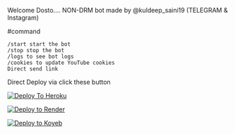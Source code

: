 Welcome Dosto....
NON-DRM bot made by @kuldeep_saini19 (TELEGRAM & Instagram)

#command
```
/start start the bot
/stop stop the bot
/logs to see bot logs
/cookies to update YouTube cookies
Direct send link
```
Direct Deploy via click these button 

[![Deploy To Heroku](https://www.herokucdn.com/deploy/button.svg)](https://heroku.com/deploy?template=https://github.com/nikhilsaini098/Saini-txt-direct)

[![Deploy to Render](https://render.com/images/deploy-to-render-button.svg)](https://render.com/deploy?repo=https://github.com/nikhilsaini098/Saini-txt-direct)

[![Deploy to Koyeb](https://www.koyeb.com/static/images/deploy/button.svg)](https://app.koyeb.com/deploy?name=saini-txt-direct&repository=nikhilsaini098%2FSaini-txt-direct&branch=main&instance_type=free&instances_min=0)

